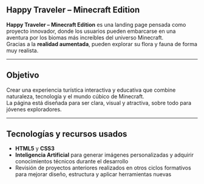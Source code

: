 ## Happy Traveler – Minecraft Edition

**Happy Traveler – Minecraft Edition** es una landing page pensada como proyecto innovador, donde los usuarios pueden embarcarse en una aventura por los biomas más increíbles del universo Minecraft.  
Gracias a la **realidad aumentada**, pueden explorar su flora y fauna de forma muy realista.

---

## Objetivo

Crear una experiencia turística interactiva y educativa que combine naturaleza, tecnología y el mundo cúbico de Minecraft.  
La página está diseñada para ser clara, visual y atractiva, sobre todo para jóvenes exploradores.

---

## Tecnologías y recursos usados

- **HTML5** y **CSS3**  
- **Inteligencia Artificial** para generar imágenes personalizadas y adquirir conocimientos técnicos durante el desarrollo  
- Revisión de proyectos anteriores realizados en otros ciclos formativos para mejorar diseño, estructura y aplicar herramientas nuevas
